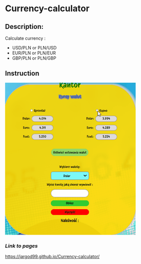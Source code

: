 ﻿# Currency-calculator
 ## Description:
 Calculate currency :
 - USD/PLN or PLN/USD
 - EUR/PLN or PLN/EUR
 - GBP/PLN or PLN/GBP

 ## Instruction
 ![Cantor gif](gif/cantor2.gif)
 
 ### *Link to pages*
https://jargod99.github.io/Currency-calculator/
